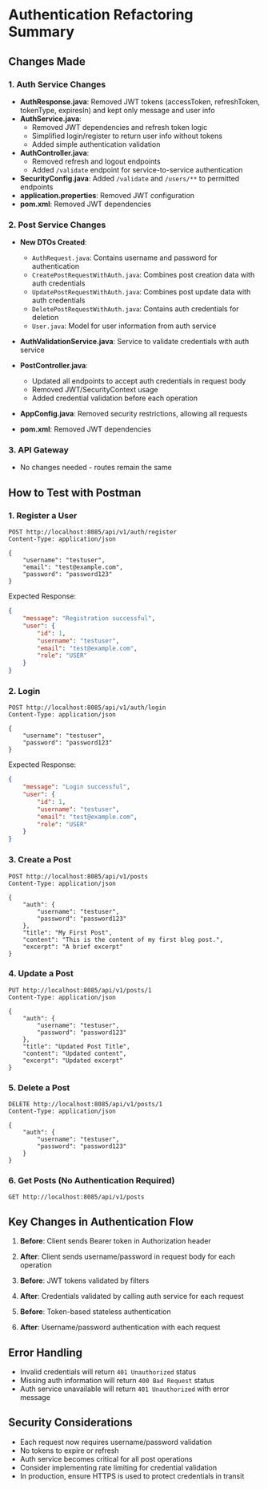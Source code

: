 # Authentication Refactoring Summary

## Changes Made

### 1. Auth Service Changes
- **AuthResponse.java**: Removed JWT tokens (accessToken, refreshToken, tokenType, expiresIn) and kept only message and user info
- **AuthService.java**: 
  - Removed JWT dependencies and refresh token logic
  - Simplified login/register to return user info without tokens
  - Added simple authentication validation
- **AuthController.java**: 
  - Removed refresh and logout endpoints
  - Added `/validate` endpoint for service-to-service authentication
- **SecurityConfig.java**: Added `/validate` and `/users/**` to permitted endpoints
- **application.properties**: Removed JWT configuration
- **pom.xml**: Removed JWT dependencies

### 2. Post Service Changes
- **New DTOs Created**:
  - `AuthRequest.java`: Contains username and password for authentication
  - `CreatePostRequestWithAuth.java`: Combines post creation data with auth credentials
  - `UpdatePostRequestWithAuth.java`: Combines post update data with auth credentials
  - `DeletePostRequestWithAuth.java`: Contains auth credentials for deletion
  - `User.java`: Model for user information from auth service

- **AuthValidationService.java**: Service to validate credentials with auth service
- **PostController.java**: 
  - Updated all endpoints to accept auth credentials in request body
  - Removed JWT/SecurityContext usage
  - Added credential validation before each operation
- **AppConfig.java**: Removed security restrictions, allowing all requests
- **pom.xml**: Removed JWT dependencies

### 3. API Gateway
- No changes needed - routes remain the same

## How to Test with Postman

### 1. Register a User
```
POST http://localhost:8085/api/v1/auth/register
Content-Type: application/json

{
    "username": "testuser",
    "email": "test@example.com", 
    "password": "password123"
}
```

Expected Response:
```json
{
    "message": "Registration successful",
    "user": {
        "id": 1,
        "username": "testuser",
        "email": "test@example.com",
        "role": "USER"
    }
}
```

### 2. Login
```
POST http://localhost:8085/api/v1/auth/login
Content-Type: application/json

{
    "username": "testuser",
    "password": "password123"
}
```

Expected Response:
```json
{
    "message": "Login successful",
    "user": {
        "id": 1,
        "username": "testuser",
        "email": "test@example.com", 
        "role": "USER"
    }
}
```

### 3. Create a Post
```
POST http://localhost:8085/api/v1/posts
Content-Type: application/json

{
    "auth": {
        "username": "testuser",
        "password": "password123"
    },
    "title": "My First Post",
    "content": "This is the content of my first blog post.",
    "excerpt": "A brief excerpt"
}
```

### 4. Update a Post
```
PUT http://localhost:8085/api/v1/posts/1
Content-Type: application/json

{
    "auth": {
        "username": "testuser",
        "password": "password123"
    },
    "title": "Updated Post Title",
    "content": "Updated content",
    "excerpt": "Updated excerpt"
}
```

### 5. Delete a Post
```
DELETE http://localhost:8085/api/v1/posts/1
Content-Type: application/json

{
    "auth": {
        "username": "testuser",
        "password": "password123"
    }
}
```

### 6. Get Posts (No Authentication Required)
```
GET http://localhost:8085/api/v1/posts
```

## Key Changes in Authentication Flow

1. **Before**: Client sends Bearer token in Authorization header
2. **After**: Client sends username/password in request body for each operation

3. **Before**: JWT tokens validated by filters
4. **After**: Credentials validated by calling auth service for each request

5. **Before**: Token-based stateless authentication
6. **After**: Username/password authentication with each request

## Error Handling

- Invalid credentials will return `401 Unauthorized` status
- Missing auth information will return `400 Bad Request` status
- Auth service unavailable will return `401 Unauthorized` with error message

## Security Considerations

- Each request now requires username/password validation
- No tokens to expire or refresh
- Auth service becomes critical for all post operations
- Consider implementing rate limiting for credential validation
- In production, ensure HTTPS is used to protect credentials in transit